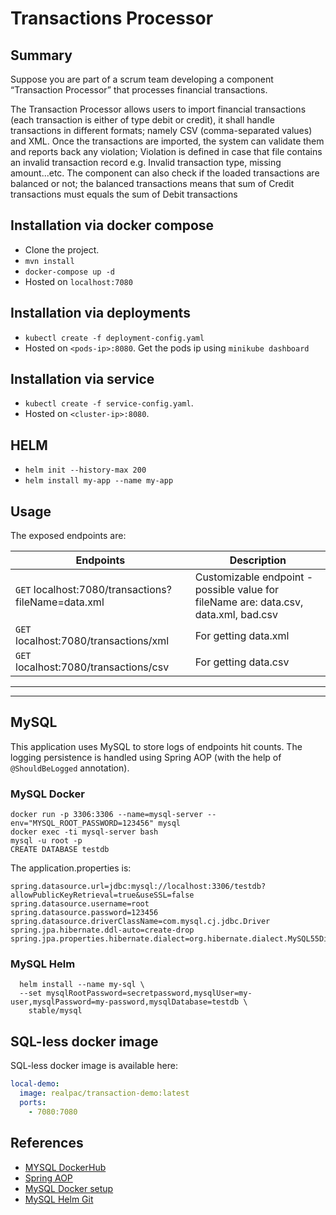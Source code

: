 # Transactions Processor

## Summary
Suppose you are part of a scrum team developing a component “Transaction Processor” that
processes financial transactions.

The Transaction Processor allows users to import financial transactions (each transaction is
either of type debit or credit), it shall handle transactions in different formats; namely CSV
(comma-separated values) and XML. Once the transactions are imported, the system can validate
them and reports back any violation; Violation is defined in case that file contains an invalid
transaction record e.g. Invalid transaction type, missing amount...etc. The component can also
check if the loaded transactions are balanced or not; the balanced transactions means that sum of
Credit transactions must equals the sum of Debit transactions



## Installation via docker compose
*  Clone the project.
* `mvn install`
* `docker-compose up -d`
* Hosted on `localhost:7080`


## Installation via deployments
* `kubectl create -f deployment-config.yaml`
* Hosted on `<pods-ip>:8080`. Get the pods ip using `minikube dashboard` 

## Installation via service
* `kubectl create -f service-config.yaml`.
* Hosted on `<cluster-ip>:8080`.


## HELM
* `helm init --history-max 200`
* `helm install my-app --name my-app`


## Usage
The exposed endpoints are:

| Endpoints | Description |
| ------   | ------       |
| `GET` localhost:7080/transactions?fileName=data.xml |  Customizable endpoint - possible value for fileName are: data.csv, data.xml, bad.csv |
| `GET` localhost:7080/transactions/xml | For getting data.xml   |   
| `GET` localhost:7080/transactions/csv | For getting data.csv |   

----------
-----------

## MySQL
This application uses MySQL to store logs of endpoints hit counts. 
The logging persistence is handled using Spring AOP (with the help of `@ShouldBeLogged` annotation).

### MySQL Docker 
```shell script
docker run -p 3306:3306 --name=mysql-server --env="MYSQL_ROOT_PASSWORD=123456" mysql
docker exec -ti mysql-server bash 
mysql -u root -p
CREATE DATABASE testdb
```

The application.properties is:
```properties
spring.datasource.url=jdbc:mysql://localhost:3306/testdb?allowPublicKeyRetrieval=true&useSSL=false
spring.datasource.username=root
spring.datasource.password=123456
spring.datasource.driverClassName=com.mysql.cj.jdbc.Driver
spring.jpa.hibernate.ddl-auto=create-drop
spring.jpa.properties.hibernate.dialect=org.hibernate.dialect.MySQL55Dialect
```

### MySQL Helm
```shell script
  helm install --name my-sql \
  --set mysqlRootPassword=secretpassword,mysqlUser=my-user,mysqlPassword=my-password,mysqlDatabase=testdb \
    stable/mysql
```


## SQL-less docker image
SQL-less docker image is available here:
```yaml
local-demo:
  image: realpac/transaction-demo:latest
  ports:
    - 7080:7080
```


## References
* [MYSQL DockerHub](https://hub.docker.com/_/mysql)
* [Spring AOP](https://www.springboottutorial.com/spring-boot-and-aop-with-spring-boot-starter-aop)
* [MySQL Docker setup](https://itnext.io/create-a-mysql-server-with-docker-55ea405f64b0)
* [MySQL Helm Git](https://github.com/helm/charts/tree/master/stable/mysql)

